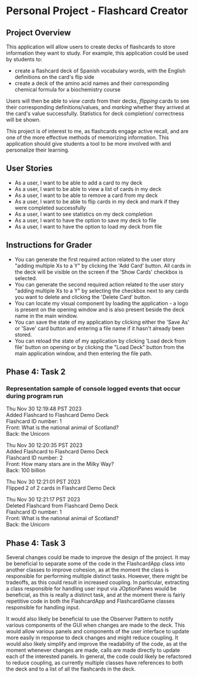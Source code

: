 # Personal Project - Flashcard Creator

## Project Overview

This application will allow users to create decks of flashcards to store information
they want to study. For example, this application could be used by students to:
- create a flashcard deck of Spanish vocabulary words, 
with the English definitions on the card's flip side
- create a deck of the amino acid names and their corresponding
chemical formula for a biochemistry course

Users will then be able to *view cards* from their decks, *flipping* cards to
see their corresponding definitions/values, and *marking* whether they arrived at the 
card's value successfully. Statistics for deck completion/ correctness will be shown.

This project is of interest to me, as flashcards engage active recall, and are one of 
the more effective methods of memorizing information. This application should give
students a tool to be more involved with and personalize their learning.

## User Stories

- As a user, I want to be able to add a card to my deck
- As a user, I want to be able to view a list of cards in my deck
- As a user, I want to be able to remove a card from my deck
- As a user, I want to be able to flip cards in my deck and mark if they were completed successfully
- As a user, I want to see statistics on my deck completion
- As a user, I want to have the option to save my deck to file
- As a user, I want to have the option to load my deck from file

## Instructions for Grader

- You can generate the first required action related to the user story "adding multiple Xs to a Y" by 
clicking the 'Add Card' button. All cards in the deck will be visible on the screen if the 'Show Cards' 
checkbox is selected.
- You can generate the second required action related to the user story "adding multiple Xs to a Y" by 
selecting the checkbox next to any cards you want to delete and clicking the 'Delete Card' button.
- You can locate my visual component by loading the application - a logo is present on the opening window 
and is also present beside the deck name in the main window.
- You can save the state of my application by clicking either the 'Save As' or 'Save' card button and entering 
a file name if it hasn't already been stored.
- You can reload the state of my application by clicking 'Load deck from file' button on opening or by 
clicking the "Load Deck" button from the main application window, and then entering the file path.

## Phase 4: Task 2
### Representation sample of console logged events that occur during program run
Thu Nov 30 12:19:48 PST 2023  
Added Flashcard to Flashcard Demo Deck  
Flashcard ID number: 1  
Front: What is the national animal of Scotland?  
Back: the Unicorn  

Thu Nov 30 12:20:35 PST 2023  
Added Flashcard to Flashcard Demo Deck  
Flashcard ID number: 2  
Front: How many stars are in the Milky Way?  
Back: 100 billion  

Thu Nov 30 12:21:01 PST 2023  
Flipped 2 of 2 cards in Flashcard Demo Deck  

Thu Nov 30 12:21:17 PST 2023  
Deleted Flashcard from Flashcard Demo Deck  
Flashcard ID number: 1  
Front: What is the national animal of Scotland?  
Back: the Unicorn  

## Phase 4: Task 3
Several changes could be made to improve the design of the project. It may be beneficial to separate some of 
the code in the FlashcardApp class into another classes to improve cohesion, as at the moment the class is 
responsible for performing multiple distinct tasks. However, there might be tradeoffs, as this could 
result in increased coupling. In particular, extracting a class responsible for handling user input via 
JOptionPanes would be beneficial, as this is really a distinct task, and at the moment there is fairly 
repetitive code in both the FlashcardApp and FlashcardGame classes responsible for handling input.

It would also likely be beneficial to use the Observer Pattern to notify various components of the GUI when 
changes are made to the deck. This would allow various panels and components of the user interface to update 
more easily in response to deck changes and might reduce coupling. It would also likely simplify and 
improve the readability of the code, as at the moment whenever changes are made, calls are made directly to 
update each of the interested panels. In general, the code could likely be refactored to reduce coupling, as 
currently multiple classes have references to both the deck and to a list of all the flashcards in the deck.